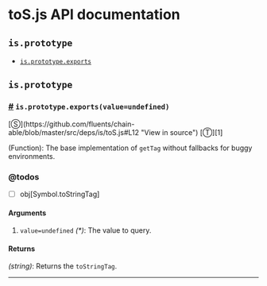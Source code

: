 # toS.js API documentation

<!-- div class="toc-container" -->

<!-- div -->

## `is.prototype`
* <a href="#is-prototype-exports">`is.prototype.exports`</a>

<!-- /div -->

<!-- /div -->

<!-- div class="doc-container" -->

<!-- div -->

## `is.prototype`

<!-- div -->

<h3 id="is-prototype-exports"><a href="#is-prototype-exports">#</a>&nbsp;<code>is.prototype.exports(value=undefined)</code></h3>
[&#x24C8;](https://github.com/fluents/chain-able/blob/master/src/deps/is/toS.js#L12 "View in source") [&#x24C9;][1]

(Function): The base implementation of `getTag` without fallbacks for buggy environments.


### @todos 

- [ ] obj[Symbol.toStringTag]
 
#### Arguments
1. `value=undefined` *(&#42;)*: The value to query.

#### Returns
*(string)*: Returns the `toStringTag`.

---

<!-- /div -->

<!-- /div -->

<!-- /div -->

 [1]: #is.prototype "Jump back to the TOC."
